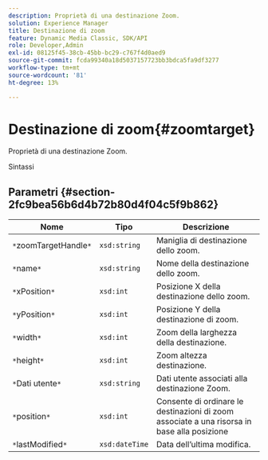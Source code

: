 ```yaml
---
description: Proprietà di una destinazione Zoom.
solution: Experience Manager
title: Destinazione di zoom
feature: Dynamic Media Classic, SDK/API
role: Developer,Admin
exl-id: 08125f45-38cb-45bb-bc29-c767f4d0aed9
source-git-commit: fcda99340a18d5037157723bb3bdca5fa9df3277
workflow-type: tm+mt
source-wordcount: '81'
ht-degree: 13%

---
```


# Destinazione di zoom{#zoomtarget}

Proprietà di una destinazione Zoom.

Sintassi

## Parametri {#section-2fc9bea56b6d4b72b80d4f04c5f9b862}

| Nome | Tipo | Descrizione |
|---|---|---|
| `*`zoomTargetHandle`*` | `xsd:string` | Maniglia di destinazione dello zoom. |
| `*`name`*` | `xsd:string` | Nome della destinazione dello zoom. |
| `*`xPosition`*` | `xsd:int` | Posizione X della destinazione dello zoom. |
| `*`yPosition`*` | `xsd:int` | Posizione Y della destinazione di zoom. |
| `*`width`*` | `xsd:int` | Zoom della larghezza della destinazione. |
| `*`height`*` | `xsd:int` | Zoom altezza destinazione. |
| `*`Dati utente`*` | `xsd:string` | Dati utente associati alla destinazione Zoom. |
| `*`position`*` | `xsd:int` | Consente di ordinare le destinazioni di zoom associate a una risorsa in base alla posizione |
| `*`lastModified`*` | `xsd:dateTime` | Data dell’ultima modifica. |

